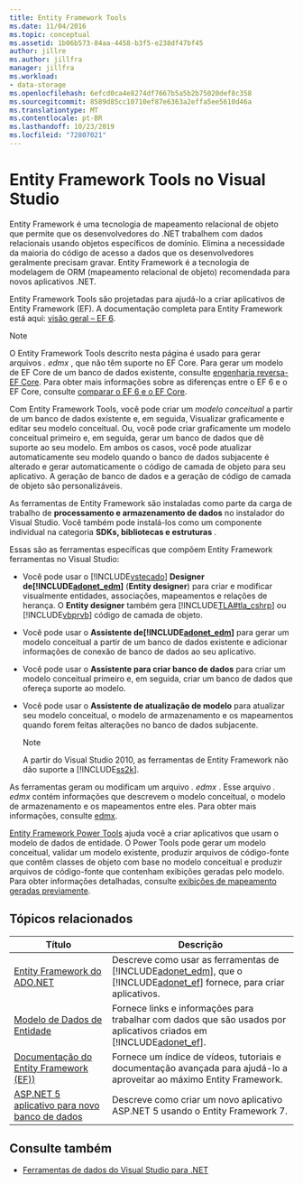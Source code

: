```yaml
---
title: Entity Framework Tools
ms.date: 11/04/2016
ms.topic: conceptual
ms.assetid: 1b06b573-84aa-4458-b3f5-e238df47bf45
author: jillre
ms.author: jillfra
manager: jillfra
ms.workload:
- data-storage
ms.openlocfilehash: 6efcd0ca4e8274df7667b5a5b2b75020def8c358
ms.sourcegitcommit: 8589d85cc10710ef87e6363a2effa5ee5610d46a
ms.translationtype: MT
ms.contentlocale: pt-BR
ms.lasthandoff: 10/23/2019
ms.locfileid: "72807021"
---
```

# <a name="entity-framework-tools-in-visual-studio"></a>Entity Framework Tools no Visual Studio

Entity Framework é uma tecnologia de mapeamento relacional de objeto que permite que os desenvolvedores do .NET trabalhem com dados relacionais usando objetos específicos de domínio. Elimina a necessidade da maioria do código de acesso a dados que os desenvolvedores geralmente precisam gravar. Entity Framework é a tecnologia de modelagem de ORM (mapeamento relacional de objeto) recomendada para novos aplicativos .NET.

Entity Framework Tools são projetadas para ajudá-lo a criar aplicativos de Entity Framework (EF). A documentação completa para Entity Framework está aqui: [visão geral – EF 6](/ef/ef6/).

  > [!NOTE]
  > O Entity Framework Tools descrito nesta página é usado para gerar arquivos *. edmx* , que não têm suporte no EF Core. Para gerar um modelo de EF Core de um banco de dados existente, consulte [engenharia reversa-EF Core](/ef/core/managing-schemas/scaffolding). Para obter mais informações sobre as diferenças entre o EF 6 e o EF Core, consulte [comparar o EF 6 e o EF Core](/ef/efcore-and-ef6/).

Com Entity Framework Tools, você pode criar um *modelo conceitual* a partir de um banco de dados existente e, em seguida, Visualizar graficamente e editar seu modelo conceitual. Ou, você pode criar graficamente um modelo conceitual primeiro e, em seguida, gerar um banco de dados que dê suporte ao seu modelo. Em ambos os casos, você pode atualizar automaticamente seu modelo quando o banco de dados subjacente é alterado e gerar automaticamente o código de camada de objeto para seu aplicativo. A geração de banco de dados e a geração de código de camada de objeto são personalizáveis.

As ferramentas de Entity Framework são instaladas como parte da carga de trabalho de **processamento e armazenamento de dados** no instalador do Visual Studio. Você também pode instalá-los como um componente individual na categoria **SDKs, bibliotecas e estruturas** .

Essas são as ferramentas específicas que compõem Entity Framework ferramentas no Visual Studio:

- Você pode usar o [!INCLUDE[vstecado](../data-tools/includes/vstecado_md.md)] **Designer de[!INCLUDE[adonet_edm](../data-tools/includes/adonet_edm_md.md)]** (**Entity designer**) para criar e modificar visualmente entidades, associações, mapeamentos e relações de herança. O **Entity designer** também gera [!INCLUDE[TLA#tla_cshrp](../data-tools/includes/tlasharptla_cshrp_md.md)] ou [!INCLUDE[vbprvb](../code-quality/includes/vbprvb_md.md)] código de camada de objeto.

- Você pode usar o **Assistente de[!INCLUDE[adonet_edm](../data-tools/includes/adonet_edm_md.md)]** para gerar um modelo conceitual a partir de um banco de dados existente e adicionar informações de conexão de banco de dados ao seu aplicativo.

- Você pode usar o **Assistente para criar banco de dados** para criar um modelo conceitual primeiro e, em seguida, criar um banco de dados que ofereça suporte ao modelo.

- Você pode usar o **Assistente de atualização de modelo** para atualizar seu modelo conceitual, o modelo de armazenamento e os mapeamentos quando forem feitas alterações no banco de dados subjacente.

  > [!NOTE]
  > A partir do Visual Studio 2010, as ferramentas de Entity Framework não dão suporte a [!INCLUDE[ss2k](../data-tools/includes/ss2k_md.md)].

As ferramentas geram ou modificam um arquivo *. edmx* . Esse arquivo *. edmx* contém informações que descrevem o modelo conceitual, o modelo de armazenamento e os mapeamentos entre eles. Para obter mais informações, consulte [edmx](/ef/ef6/).

[Entity Framework Power Tools](https://marketplace.visualstudio.com/items?itemName=EntityFrameworkTeam.EntityFrameworkPowerToolsBeta4) ajuda você a criar aplicativos que usam o modelo de dados de entidade. O Power Tools pode gerar um modelo conceitual, validar um modelo existente, produzir arquivos de código-fonte que contêm classes de objeto com base no modelo conceitual e produzir arquivos de código-fonte que contenham exibições geradas pelo modelo. Para obter informações detalhadas, consulte [exibições de mapeamento geradas previamente](https://docs.microsoft.com/ef/ef6/fundamentals/performance/pre-generated-views).

## <a name="related-topics"></a>Tópicos relacionados

| Título | Descrição |
| - | - |
| [Entity Framework do ADO.NET](/dotnet/framework/data/adonet/ef/index) | Descreve como usar as ferramentas de [!INCLUDE[adonet_edm](../data-tools/includes/adonet_edm_md.md)], que o [!INCLUDE[adonet_ef](../data-tools/includes/adonet_ef_md.md)] fornece, para criar aplicativos. |
| [Modelo de Dados de Entidade](/dotnet/framework/data/adonet/entity-data-model) | Fornece links e informações para trabalhar com dados que são usados por aplicativos criados em [!INCLUDE[adonet_ef](../data-tools/includes/adonet_ef_md.md)]. |
| [Documentação do Entity Framework (EF))](/ef/ef6/get-started) | Fornece um índice de vídeos, tutoriais e documentação avançada para ajudá-lo a aproveitar ao máximo Entity Framework. |
| [ASP.NET 5 aplicativo para novo banco de dados](https://docs.efproject.net/en/latest/platforms/aspnetcore/new-db.html) | Descreve como criar um novo aplicativo ASP.NET 5 usando o Entity Framework 7. |

## <a name="see-also"></a>Consulte também

- [Ferramentas de dados do Visual Studio para .NET](../data-tools/visual-studio-data-tools-for-dotnet.md)